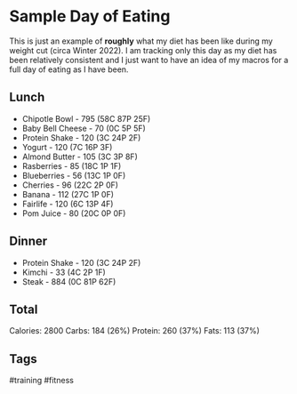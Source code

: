 # Sample Day of Eating
This is just an example of **roughly** what my diet has been like during my
weight cut (circa Winter 2022). I am tracking only this day as my diet has 
been relatively consistent and I just want to have an idea of my macros for a
full day of eating as I have been.

## Lunch
* Chipotle Bowl - 795 (58C 87P 25F)
* Baby Bell Cheese - 70 (0C 5P 5F)
* Protein Shake - 120 (3C 24P 2F) 
* Yogurt - 120 (7C 16P 3F) 
* Almond Butter - 105 (3C 3P 8F) 
* Rasberries - 85 (18C 1P 1F)
* Blueberries - 56 (13C 1P 0F) 
* Cherries -  96 (22C 2P 0F)
* Banana - 112 (27C 1P 0F)
* Fairlife - 120 (6C 13P 4F)
* Pom Juice - 80 (20C 0P 0F) 

## Dinner
* Protein Shake - 120 (3C 24P 2F) 
* Kimchi - 33 (4C 2P 1F) 
* Steak - 884 (0C 81P 62F) 

## Total
Calories: 2800 
Carbs: 184 (26%)
Protein: 260 (37%)
Fats: 113 (37%)


## Tags
#training #fitness
